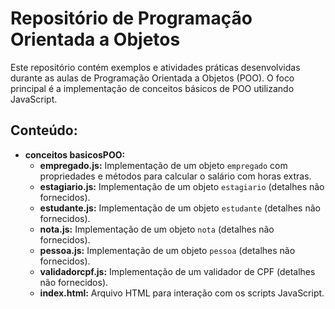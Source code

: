 # Repositório de Programação Orientada a Objetos

Este repositório contém exemplos e atividades práticas desenvolvidas durante as aulas de Programação Orientada a Objetos (POO). O foco principal é a implementação de conceitos básicos de POO utilizando JavaScript.

## Conteúdo:

- **conceitos basicosPOO:**
  - **empregado.js:** Implementação de um objeto `empregado` com propriedades e métodos para calcular o salário com horas extras.
  - **estagiario.js:** Implementação de um objeto `estagiario` (detalhes não fornecidos).
  - **estudante.js:** Implementação de um objeto `estudante` (detalhes não fornecidos).
  - **nota.js:** Implementação de um objeto `nota` (detalhes não fornecidos).
  - **pessoa.js:** Implementação de um objeto `pessoa` (detalhes não fornecidos).
  - **validadorcpf.js:** Implementação de um validador de CPF (detalhes não fornecidos).
  - **index.html:** Arquivo HTML para interação com os scripts JavaScript.
